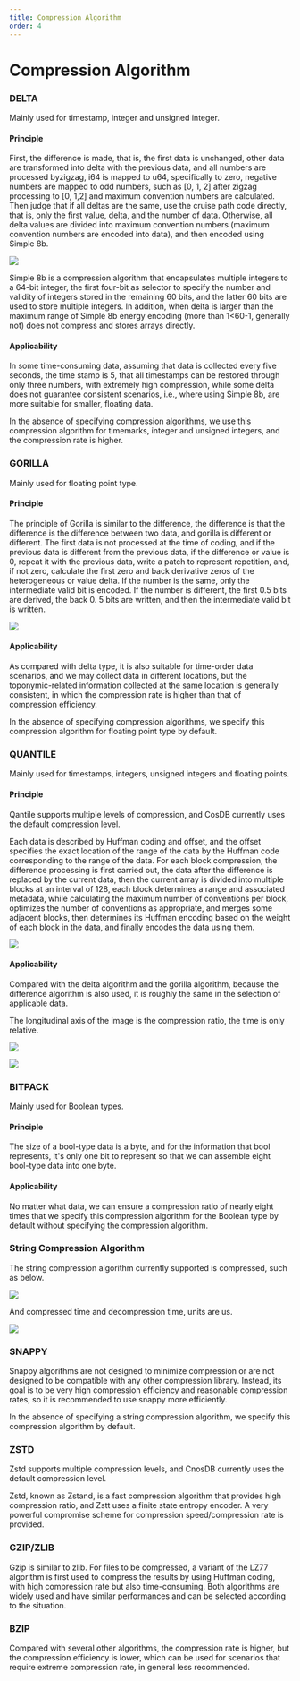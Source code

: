 ```yaml
---
title: Compression Algorithm
order: 4
---
```


# Compression Algorithm

### DELTA

Mainly used for timestamp, integer and unsigned integer.

#### Principle

First, the difference is made, that is, the first data is unchanged, other data are transformed into delta with the previous data, and all numbers are processed byzigzag, i64 is mapped to u64, specifically to zero, negative numbers are mapped to odd numbers, such as [0, 1, 2] after zigzag processing to [0, 1,2] and maximum convention numbers are calculated. Then judge that if all deltas are the same, use the cruise path code directly, that is, only the first value, delta, and the number of data. Otherwise, all delta values are divided into maximum convention numbers (maximum convention numbers are encoded into data), and then encoded using Simple 8b.

![](/_static/img/simple8b.png)

Simple 8b is a compression algorithm that encapsulates multiple integers to a 64-bit integer, the first four-bit as selector to specify the number and validity of integers stored in the remaining 60 bits, and the latter 60 bits are used to store multiple integers. In addition, when delta is larger than the maximum range of Simple 8b energy encoding (more than 1<60-1, generally not) does not compress and stores arrays directly.

#### Applicability

In some time-consuming data, assuming that data is collected every five seconds, the time stamp is 5, that all timestamps can be restored through only three numbers, with extremely high compression, while some delta does not guarantee consistent scenarios, i.e., where using Simple 8b, are more suitable for smaller, floating data.

In the absence of specifying compression algorithms, we use this compression algorithm for timemarks, integer and unsigned integers, and the compression rate is higher.

### GORILLA

Mainly used for floating point type.

#### Principle

The principle of Gorilla is similar to the difference, the difference is that the difference is the difference between two data, and gorilla is different or different. The first data is not processed at the time of coding, and if the previous data is different from the previous data, if the difference or value is 0, repeat it with the previous data, write a patch to represent repetition, and, if not zero, calculate the first zero and back derivative zeros of the heterogeneous or value delta. If the number is the same, only the intermediate valid bit is encoded. If the number is different, the first 0.5 bits are derived, the back 0. 5 bits are written, and then the intermediate valid bit is written.

![](/_static/img/gorilla.png)

#### Applicability

As compared with delta type, it is also suitable for time-order data scenarios, and we may collect data in different locations, but the toponymic-related information collected at the same location is generally consistent, in which the compression rate is higher than that of compression efficiency.

In the absence of specifying compression algorithms, we specify this compression algorithm for floating point type by default.

### QUANTILE

Mainly used for timestamps, integers, unsigned integers and floating points.

#### Principle

Qantile supports multiple levels of compression, and CosDB currently uses the default compression level.

Each data is described by Huffman coding and offset, and the offset specifies the exact location of the range of the data by the Huffman code corresponding to the range of the data. For each block compression, the difference processing is first carried out, the data after the difference is replaced by the current data, then the current array is divided into multiple blocks at an interval of 128, each block determines a range and associated metadata, while calculating the maximum number of conventions per block, optimizes the number of conventions as appropriate, and merges some adjacent blocks, then determines its Huffman encoding based on the weight of each block in the data, and finally encodes the data using them.

![](/_static/img/quantile.png)

#### Applicability

Compared with the delta algorithm and the gorilla algorithm, because the difference algorithm is also used, it is roughly the same in the selection of applicable data.

The longitudinal axis of the image is the compression ratio, the time is only relative.

![](/_static/img/f64_codec.png)

![](/_static/img/i64_codec.png)

### BITPACK

Mainly used for Boolean types.

#### Principle

The size of a bool-type data is a byte, and for the information that bool represents, it&apos;s only one bit to represent so that we can assemble eight bool-type data into one byte.

#### Applicability

No matter what data, we can ensure a compression ratio of nearly eight times that we specify this compression algorithm for the Boolean type by default without specifying the compression algorithm.

### String Compression Algorithm

The string compression algorithm currently supported is compressed, such as below.

![](/_static/img/str_comrpess_ratio.png)

And compressed time and decompression time, units are us.

![](/_static/img/str_compress_time.png)

### SNAPPY

Snappy algorithms are not designed to minimize compression or are not designed to be compatible with any other compression library. Instead, its goal is to be very high compression efficiency and reasonable compression rates, so it is recommended to use snappy more efficiently.

In the absence of specifying a string compression algorithm, we specify this compression algorithm by default.

### ZSTD

Zstd supports multiple compression levels, and CnosDB currently uses the default compression level.

Zstd, known as Zstand, is a fast compression algorithm that provides high compression ratio, and Zstt uses a finite state entropy encoder. A very powerful compromise scheme for compression speed/compression rate is provided.

### GZIP/ZLIB

Gzip is similar to zlib. For files to be compressed, a variant of the LZ77 algorithm is first used to compress the results by using Huffman coding, with high compression rate but also time-consuming. Both algorithms are widely used and have similar performances and can be selected according to the situation.

### BZIP

Compared with several other algorithms, the compression rate is higher, but the compression efficiency is lower, which can be used for scenarios that require extreme compression rate, in general less recommended.

